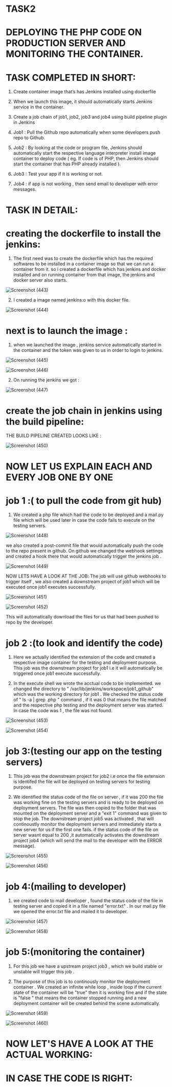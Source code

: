#  TASK2
# DEPLOYING THE PHP CODE ON PRODUCTION SERVER AND MONITORING THE CONTAINER.

# TASK COMPLETED IN SHORT:
 1. Create container image that’s has Jenkins installed  using dockerfile 

 2. When we launch this image, it should automatically starts Jenkins service in the container.

 3. Create a job chain of job1, job2, job3 and  job4 using build pipeline plugin in Jenkins 

 4.  Job1 : Pull  the Github repo automatically when some developers push repo to Github.

 5.  Job2 : By looking at the code or program file, Jenkins should automatically start the respective language interpreter install image   container to deploy code ( eg. If code is of  PHP, then Jenkins should start the container that has PHP already installed ).

 6. Job3 : Test your app if it  is working or not.

 7. Job4 : if app is not working , then send email to developer with error messages.
 
 # TASK IN DETAIL:
 # creating the dockerfile to install the jenkins:
   1. The first need was to create the dockerfile which has the required softwares to be installed in a container image so that we can run a container from it. so i created a dockerfile which has jenkins and docker installed and on running container from that image, the jenkins and docker server also starts.
   
 ![Screenshot (443)](https://user-images.githubusercontent.com/51692515/84906563-bfc06f80-b0cf-11ea-8b9a-c5450dea860a.png)
 
 2. I created a image named jenkins:o with this docker file.
 
 ![Screenshot (444)](https://user-images.githubusercontent.com/51692515/84906818-0dd57300-b0d0-11ea-961f-6c76ef0857a0.png)


# next is to launch the image :
 1. when we launched the image , jenkins service automatically started in the container and the token was given to us in order to login to jenkins.
 
![Screenshot (445)](https://user-images.githubusercontent.com/51692515/84907856-57728d80-b0d1-11ea-9eb1-7196084b0c78.png)
 
 
![Screenshot (446)](https://user-images.githubusercontent.com/51692515/84907866-5b061480-b0d1-11ea-8df7-1b654e650112.png)

2. On running the jenkins we got :

![Screenshot (447)](https://user-images.githubusercontent.com/51692515/84908054-9a346580-b0d1-11ea-8e02-7afc0574fa9b.png)

# create the job chain in jenkins using the build pipeline:

THE BUILD PIPELINE CREATED LOOKS LIKE :

![Screenshot (450)](https://user-images.githubusercontent.com/51692515/84910240-4414f180-b0d4-11ea-8181-1a6ca6e58b37.png)


# NOW LET US EXPLAIN EACH AND EVERY JOB ONE BY ONE
  # job 1 :( to pull the code from git hub)
  
  1. We created a php file which had the code to be deployed and a mail.py file which will be used later in case the code fails to execute on the testing servers.
  
  ![Screenshot (448)](https://user-images.githubusercontent.com/51692515/84908756-7e7d8f00-b0d2-11ea-96f7-283aed12fec7.png)
  
we also created a post-commit file that would automatically push the code to the repo present in github. On github we changed the webhook settings and created a hook there that would automatically trigger the jenkins job .

![Screenshot (449)](https://user-images.githubusercontent.com/51692515/84909991-f7311b00-b0d3-11ea-9ae2-588c2b40f36d.png)


NOW LETS HAVE A LOOK AT THE JOB:
The job will use github webhooks to trigger itself , we also created a downstream project of job1 which will be executed once job1 executes successfully.

![Screenshot (451)](https://user-images.githubusercontent.com/51692515/84980026-98f54e00-b14e-11ea-90c4-56c29ad06e27.png)


![Screenshot (452)](https://user-images.githubusercontent.com/51692515/84980030-9bf03e80-b14e-11ea-897c-fe799e894dbf.png)

This will automatically download the files for us that had been pushed to repo by the developer.

 # job 2 :(to look and identify the code)
 
 1. Here we actually identified the extension of the code and created a respective image container for the testing and deployment purpose. This job was the downstream project for job1 i.e it will automatically be triggered once job1 execute successfully.
 
 2. In the execute shell we wrote the acctual code to be implemented. we changed the directory to " /var/lib/jenkins/workspace/job1_github" which was the working directory for job1 . We checked the status code of " ls -a | grep .php " command , if it was 0 that means the file matched and the respective php testing and the deployment server was started. In case the code was 1 , the file was not found.
 
 ![Screenshot (453)](https://user-images.githubusercontent.com/51692515/84980651-42890f00-b150-11ea-8bd1-f4714fa5ddb2.png)
 
![Screenshot (454)](https://user-images.githubusercontent.com/51692515/84980657-44eb6900-b150-11ea-9056-b75f8c62e041.png)


 # job 3:(testing our app on the testing servers)
 
 1. This job was the downstream project for job2 i.e once the file extension is identifed the file will be deployed on testing servers for testing purpose. 
 
 2. We identified the status code of the file on server , if it was 200 the file was working fine on the testing servers and is ready to be deployed on deployment servers. The file was then copied to the folder that was mounted on the deployment server and a "exit 1" command was given to stop the job. The downstream project job5 was activated , that will continoustly monitor the deployment servers and  immediately starts a new server for us if the first one fails. 
 if the status code of the file on server wasnt equal to 200 ,it automatically activates the downstream project job4 (which will send the mail to the developer with the ERROR message).
 
 ![Screenshot (455)](https://user-images.githubusercontent.com/51692515/84981579-79602480-b152-11ea-9545-d387268b88ef.png)
 
![Screenshot (456)](https://user-images.githubusercontent.com/51692515/84981584-7a915180-b152-11ea-9118-b37c38bade1d.png)

# job 4:(mailing to developer)

1. we created code to mail developer , found the status code of the file in testing server and copied it in a file named "error.txt"
. In our mail.py file we opened the error.txt file and mailed it to developer.

![Screenshot (457)](https://user-images.githubusercontent.com/51692515/84982086-8cbfbf80-b153-11ea-867b-77989879d495.png)

![Screenshot (458)](https://user-images.githubusercontent.com/51692515/84982106-977a5480-b153-11ea-8f48-7f98b320b6d6.png)

# job 5:(monitoring the container)

1. For this job we have a upstream project job3 , which we build stable or unstable will trigger this job .

2. The purpose of this job is to continously monitor the deployment container . We created an infinite while loop , inside loop if the current state of the container will be "true" then it is working fine and if the state is "false " that means the container stopped running and a new deployment container will be created behind the scene automatically.

![Screenshot (459)](https://user-images.githubusercontent.com/51692515/84984003-96e3bd00-b157-11ea-96c5-c5985cf7cdca.png)

![Screenshot (460)](https://user-images.githubusercontent.com/51692515/84984008-99461700-b157-11ea-954f-c1a8468e11c0.png)


# NOW LET'S HAVE A LOOK AT THE ACTUAL WORKING:

# IN CASE THE CODE IS RIGHT:




